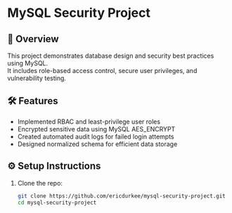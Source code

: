 # MySQL Security Project

## 📘 Overview
This project demonstrates database design and security best practices using MySQL.  
It includes role-based access control, secure user privileges, and vulnerability testing.

## 🛠 Features
- Implemented RBAC and least-privilege user roles
- Encrypted sensitive data using MySQL AES_ENCRYPT
- Created automated audit logs for failed login attempts
- Designed normalized schema for efficient data storage

## ⚙️ Setup Instructions
1. Clone the repo:  
   ```bash
   git clone https://github.com/ericdurkee/mysql-security-project.git
   cd mysql-security-project
